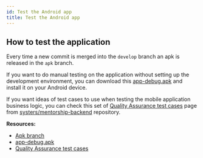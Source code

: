 ```yaml
---
id: Test the Android app
title: Test the Android app
---
```


## How to test the application
Every time a new commit is merged into the `develop` branch an apk is released in the `apk` branch.

If you want to do manual testing on the application without setting up the development environment, you can download this [app-debug.apk](https://github.com/systers/mentorship-android/blob/apk/app-debug.apk) and install it on your Android device.

If you want ideas of test cases to use when testing the mobile application business logic, you can check this set of [Quality Assurance test cases](https://github.com/systers/mentorship-backend/wiki/Quality-Assurance) page from [systers/mentorship-backend](https://github.com/systers/mentorship-backend) repository.

**Resources:**
- [Apk branch](https://github.com/systers/mentorship-android/tree/apk)
- [app-debug.apk](https://github.com/systers/mentorship-android/blob/apk/app-debug.apk)
- [Quality Assurance test cases](https://github.com/systers/mentorship-backend/wiki/Quality-Assurance)
